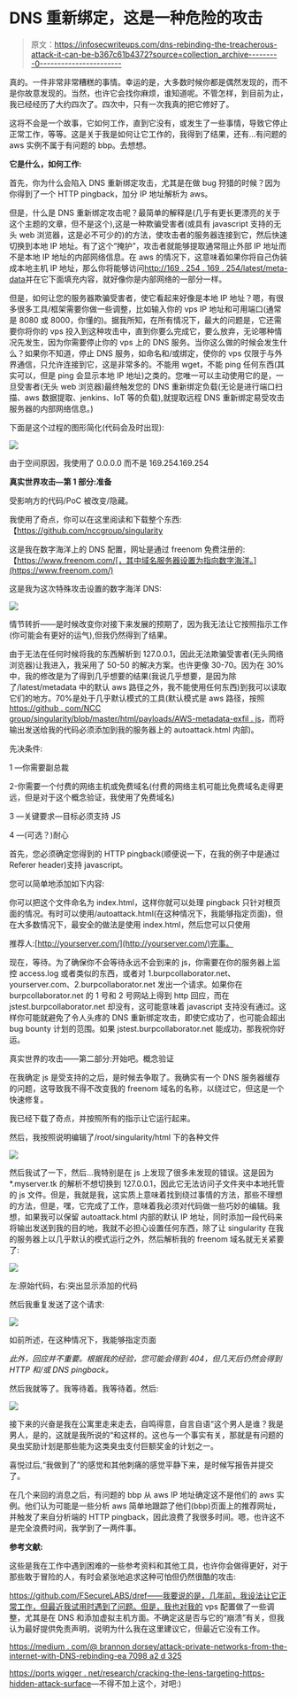 # DNS 重新绑定，这是一种危险的攻击

> 原文：<https://infosecwriteups.com/dns-rebinding-the-treacherous-attack-it-can-be-b367c61b4372?source=collection_archive---------0----------------------->

真的。一件非常非常糟糕的事情。幸运的是，大多数时候你都是偶然发现的，而不是你故意发现的。当然，也许它会找你麻烦，谁知道呢。不管怎样，到目前为止，我已经经历了大约四次了。四次中，只有一次我真的把它修好了。

这将不会是一个故事，它如何工作，直到它没有，或发生了一些事情，导致它停止正常工作，等等。这是关于我是如何让它工作的，我得到了结果，还有…有问题的 aws 实例不属于有问题的 bbp。去想想。

**它是什么，如何工作:**

首先，你为什么会陷入 DNS 重新绑定攻击，尤其是在做 bug 狩猎的时候？因为你得到了一个 HTTP pingback，加分 IP 地址解析为 aws。

但是，什么是 DNS 重新绑定攻击呢？最简单的解释是(几乎有更长更漂亮的关于这个主题的文章，但不是这个),这是一种欺骗受害者(或具有 javascript 支持的无头 web 浏览器，这是必不可少的)的方法，使攻击者的服务器连接到它，然后快速切换到本地 IP 地址。有了这个“掩护”，攻击者就能够提取通常阻止外部 IP 地址而不是本地 IP 地址的内部网络信息。在 aws 的情况下，这意味着如果你将自己伪装成本地主机 IP 地址，那么你将能够访问[http://169 . 254 . 169 . 254/latest/meta-data](http://169.254.169.254/latest/meta-data)并在它下面填充内容，就好像你是内部网络的一部分一样。

但是，如何让您的服务器欺骗受害者，使它看起来好像是本地 IP 地址？嗯，有很多很多工具/框架需要你做一些调整，比如输入你的 vps IP 地址和可用端口(通常是 8080 或 8000，你懂的)。据我所知，在所有情况下，最大的问题是，它还需要你将你的 vps 投入到这种攻击中，直到你要么完成它，要么放弃，无论哪种情况先发生，因为你需要停止你的 vps 上的 DNS 服务。当你这么做的时候会发生什么？如果你不知道，停止 DNS 服务，如命名和/或绑定，使你的 vps 仅限于与外界通信，只允许连接到它，这是非常多的。不能用 wget，不能 ping 任何东西(其实可以，但是 ping 会显示本地 IP 地址)之类的。您唯一可以主动使用它的是，一旦受害者(无头 web 浏览器)最终触发您的 DNS 重新绑定负载(无论是进行端口扫描、aws 数据提取、jenkins、IoT 等的负载),就提取远程 DNS 重新绑定易受攻击服务器的内部网络信息。)

下面是这个过程的图形简化(代码会及时出现):

![](img/79befa174c21ce032f2cde4df3270841.png)

由于空间原因，我使用了 0.0.0.0 而不是 169.254.169.254

**真实世界攻击—第 1 部分:准备**

受影响方的代码/PoC 被改变/隐藏。

我使用了奇点，你可以在这里阅读和下载整个东西:【https://github.com/nccgroup/singularity

这是我在数字海洋上的 DNS 配置，网址是通过 freenom 免费注册的:【https://www.freenom.com/[，其中域名服务器设置为指向数字海洋。](https://www.freenom.com/)

这是我为这次特殊攻击设置的数字海洋 DNS:

![](img/efe2b940e2d1f9a76ba114b343a88224.png)

情节转折——是时候改变你对接下来发展的预期了，因为我无法让它按照指示工作(你可能会有更好的运气),但我仍然得到了结果。

由于无法在任何时候将我的东西解析到 127.0.0.1，因此无法欺骗受害者(无头网络浏览器)让我进入，我采用了 50-50 的解决方案。也许更像 30-70。因为在 30%中，我的修改是为了得到几乎想要的结果(我说几乎想要，是因为除了/latest/metadata 中的默认 aws 路径之外，我不能使用任何东西)到我可以读取它们的地方。70%是处于几乎默认模式的工具(默认模式是 aws 路径，按照[https://github . com/NCC group/singularity/blob/master/html/payloads/AWS-metadata-exfil . js](https://github.com/nccgroup/singularity/blob/master/html/payloads/aws-metadata-exfil.js)，而将输出发送给我的代码必须添加到我的服务器上的 autoattack.html 内部)。

先决条件:

1 —你需要副总裁

2-你需要一个付费的网络主机或免费域名(付费的网络主机可能比免费域名走得更远，但是对于这个概念验证，我使用了免费域名)

3 —关键要求—目标必须支持 JS

4 —(可选？)耐心

首先，您必须确定您得到的 HTTP pingback(顺便说一下，在我的例子中是通过 Referer header)支持 javascript。

您可以简单地添加如下内容:

你可以把这个文件命名为 index.html，这样你就可以处理 pingback 只针对根页面的情况。有时可以使用/autoattack.html(在这种情况下，我能够指定页面)，但在大多数情况下，最安全的做法是使用 index.html，然后您可以只使用

推荐人:[http://yourserver.com/](http://yourserver.com/)完事。

现在，等待。为了确保你不会等待永远不会到来的 js，你需要在你的服务器上监控 access.log 或者类似的东西，或者对 1.burpcollaborator.net、yourserver.com、2.burpcollaborator.net 发出一个请求。如果你在 burpcollaborator.net 的 1 号和 2 号网站上得到 http 回应，而在 jstest.burpcollaborator.net 却没有，这可能意味着 javascript 支持没有通过。这样你可能就避免了令人头疼的 DNS 重新绑定攻击，即使它成功了，也可能会超出 bug bounty 计划的范围。如果 jstest.burpcollaborator.net 能成功，那我祝你好运。

真实世界的攻击——第二部分:开始吧。概念验证

在我确定 js 是受支持的之后，是时候去争取了。我确实有一个 DNS 服务器缓存的问题，这导致我不得不改变我的 freenom 域名的名称，以绕过它，但这是一个快速修复。

我已经下载了奇点，并按照所有的指示让它运行起来。

然后，我按照说明编辑了/root/singularity/html 下的各种文件

![](img/ba744cf3a95dd6a7592fc1afcbba860c.png)

然后我试了一下，然后…我特别是在 js 上发现了很多未发现的错误。这是因为*.myserver.tk 的解析不想切换到 127.0.0.1，因此它无法访问子文件夹中本地托管的 js 文件。但是，我就是我，这实质上意味着找到绕过事情的方法，那些不理想的方法，但是，嘿，它完成了工作，意味着我必须对代码做一些巧妙的编辑。我想，如果我可以保留 autoattack.html 内部的默认 IP 地址，同时添加一段代码来将输出发送到我的目的地，我就不必担心设置任何东西，除了让 singularity 在我的服务器上以几乎默认的模式运行之外，然后解析我的 freenom 域名就无关紧要了:

![](img/f11846fee4e457206e4423f279c3303f.png)

左:原始代码，右:突出显示添加的代码

然后我重复发送了这个请求:

![](img/5e41599fdde5b1ec2d252cf6893ce81c.png)

如前所述，在这种情况下，我能够指定页面

*此外，回应并不重要。根据我的经验，您可能会得到 404，但几天后仍然会得到 HTTP 和/或 DNS pingback。*

然后我就等了。我等待着。我等待着。然后:

![](img/18a31f0d97e09ea06975ebd62dfa0e72.png)

接下来的兴奋是我在公寓里走来走去，自鸣得意，自言自语“这个男人是谁？我是男人，是的，这就是我所说的“和这样的。这也与一个事实有关，那就是有问题的臭虫奖励计划是那些能为这类臭虫支付巨额奖金的计划之一。

喜悦过后,“我做到了”的感觉和其他刺痛的感觉平静下来，是时候写报告并提交了。

在几个来回的消息之后，有问题的 bbp 从 aws IP 地址确定这不是他们的 aws 实例。他们认为可能是一些分析 aws 简单地跟踪了他们(bbp)页面上的推荐网址，并触发了来自分析端的 HTTP pingback，因此浪费了我很多时间。嗯，也许这不是完全浪费时间，我学到了一两件事。

**参考文献:**

这些是我在工作中遇到困难的一些参考资料和其他工具，也许你会做得更好，对于那些敢于冒险的人，有时会紧张地追求这种可怕但仍然很酷的攻击:

https://github.com/FSecureLABS/dref——我要说的是，几年前，我设法让它正常工作，但最近我试用时遇到了问题。但是，我也对我的 vps 配置做了一些调整，尤其是在 DNS 和添加虚拟主机方面。不确定这是否与它的“崩溃”有关，但我认为最好提供免责声明，说明为什么我在这里建议它，但最近它没有工作。

[https://medium . com/@ brannon dorsey/attack-private-networks-from-the-internet-with-DNS-rebinding-ea 7098 a2 d 325](https://medium.com/@brannondorsey/attacking-private-networks-from-the-internet-with-dns-rebinding-ea7098a2d325)

[https://ports wigger . net/research/cracking-the-lens-targeting-https-hidden-attack-surface](https://portswigger.net/research/cracking-the-lens-targeting-https-hidden-attack-surface)—不得不加上这个，对吧:)